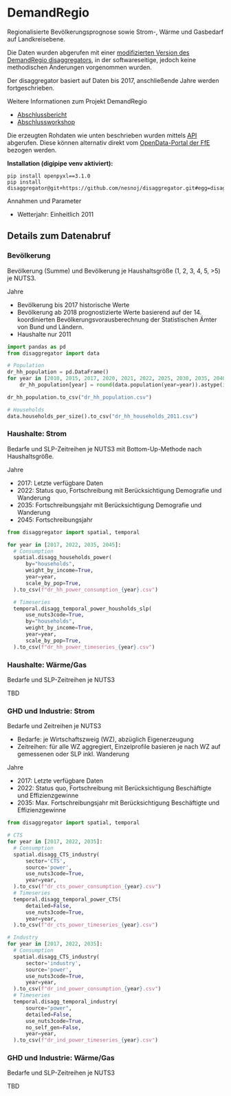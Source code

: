 # DemandRegio

Regionalisierte Bevölkerungsprognose sowie Strom-, Wärme und Gasbedarf auf
Landkreisebene.

Die Daten wurden abgerufen mit einer
[modifizierten Version des DemandRegio disaggregators](https://github.com/nesnoj/disaggregator),
in der softwareseitige, jedoch keine methodischen Änderungen vorgenommen wurden.

Der disaggregator basiert auf Daten bis 2017, anschließende Jahre werden
fortgeschrieben.

Weitere Informationen zum Projekt DemandRegio
- [Abschlussbericht](https://www.ffe.de/wp-content/uploads/2020/10/DemandRegio_Abschlussbericht.pdf)
- [Abschlussworkshop](https://www.tu.berlin/er/forschung/projekte/demandregio-2)

Die erzeugten Rohdaten wie unten beschrieben wurden mittels
[API](http://opendata.ffe.de:4000/) abgerufen. Diese können alternativ direkt
vom [OpenData-Portal der FfE](https://opendata.ffe.de/project/demandregio/)
bezogen werden.

**Installation (digipipe venv aktiviert):**

```commandline
pip install openpyxl==3.1.0
pip install disaggregator@git+https://github.com/nesnoj/disaggregator.git#egg=disaggregator
```

Annahmen und Parameter
- Wetterjahr: Einheitlich 2011

## Details zum Datenabruf

### Bevölkerung

Bevölkerung (Summe) und Bevölkerung je Haushaltsgröße (1, 2, 3, 4, 5, >5) je
NUTS3.

Jahre
- Bevölkerung bis 2017 historische Werte
- Bevölkerung ab 2018 prognostizierte Werte basierend auf der 14. koordinierten
  Bevölkerungsvorausberechnung der Statistischen Ämter von Bund und Ländern.
- Haushalte nur 2011

```python
import pandas as pd
from disaggregator import data

# Population
dr_hh_population = pd.DataFrame()
for year in [2010, 2015, 2017, 2020, 2021, 2022, 2025, 2030, 2035, 2040, 2045]:
    dr_hh_population[year] = round(data.population(year=year)).astype(int)

dr_hh_population.to_csv("dr_hh_population.csv")

# Households
data.households_per_size().to_csv("dr_hh_households_2011.csv")
```

### Haushalte: Strom

Bedarfe und SLP-Zeitreihen je NUTS3 mit Bottom-Up-Methode nach Haushaltsgröße.

Jahre
- 2017: Letzte verfügbare Daten
- 2022: Status quo, Fortschreibung mit Berücksichtigung Demografie und
  Wanderung
- 2035: Fortschreibungsjahr mit Berücksichtigung Demografie und Wanderung
- 2045: Fortschreibungsjahr

```python
from disaggregator import spatial, temporal

for year in [2017, 2022, 2035, 2045]:
  # Consumption
  spatial.disagg_households_power(
      by="households",
      weight_by_income=True,
      year=year,
      scale_by_pop=True,
  ).to_csv(f"dr_hh_power_consumption_{year}.csv")

  # Timeseries
  temporal.disagg_temporal_power_housholds_slp(
      use_nuts3code=True,
      by="households",
      weight_by_income=True,
      year=year,
      scale_by_pop=True,
  ).to_csv(f"dr_hh_power_timeseries_{year}.csv")
```

### Haushalte: Wärme/Gas

Bedarfe und SLP-Zeitreihen je NUTS3

TBD

### GHD und Industrie: Strom

Bedarfe und Zeitreihen je NUTS3
- Bedarfe: je Wirtschaftszweig (WZ), abzüglich Eigenerzeugung
- Zeitreihen: für alle WZ aggregiert, Einzelprofile basieren je nach WZ
  auf gemessenen oder SLP inkl. Wanderung

Jahre
- 2017: Letzte verfügbare Daten
- 2022: Status quo, Fortschreibung mit Berücksichtigung Beschäftigte und
  Effizienzgewinne
- 2035: Max. Fortschreibungsjahr mit Berücksichtigung Beschäftigte und
  Effizienzgewinne

```python
from disaggregator import spatial, temporal

# CTS
for year in [2017, 2022, 2035]:
  # Consumption
  spatial.disagg_CTS_industry(
      sector='CTS',
      source='power',
      use_nuts3code=True,
      year=year,
  ).to_csv(f"dr_cts_power_consumption_{year}.csv")
  # Timeseries
  temporal.disagg_temporal_power_CTS(
      detailed=False,
      use_nuts3code=True,
      year=year,
  ).to_csv(f"dr_cts_power_timeseries_{year}.csv")

# Industry
for year in [2017, 2022, 2035]:
  # Consumption
  spatial.disagg_CTS_industry(
      sector='industry',
      source='power',
      use_nuts3code=True,
      year=year,
  ).to_csv(f"dr_ind_power_consumption_{year}.csv")
  # Timeseries
  temporal.disagg_temporal_industry(
      source="power",
      detailed=False,
      use_nuts3code=True,
      no_self_gen=False,
      year=year,
  ).to_csv(f"dr_ind_power_timeseries_{year}.csv")
```

### GHD und Industrie: Wärme/Gas

Bedarfe und SLP-Zeitreihen je NUTS3

TBD
